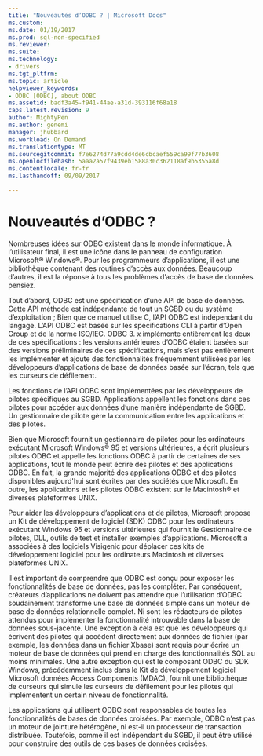 ```yaml
---
title: "Nouveautés d’ODBC ? | Microsoft Docs"
ms.custom: 
ms.date: 01/19/2017
ms.prod: sql-non-specified
ms.reviewer: 
ms.suite: 
ms.technology:
- drivers
ms.tgt_pltfrm: 
ms.topic: article
helpviewer_keywords:
- ODBC [ODBC], about ODBC
ms.assetid: badf3a45-f941-44ae-a31d-393116f68a18
caps.latest.revision: 9
author: MightyPen
ms.author: genemi
manager: jhubbard
ms.workload: On Demand
ms.translationtype: MT
ms.sourcegitcommit: f7e6274d77a9cdd4de6cbcaef559ca99f77b3608
ms.openlocfilehash: 5aaa2a57f9439eb1588a30c362118af9b5355a8d
ms.contentlocale: fr-fr
ms.lasthandoff: 09/09/2017

---
```

# <a name="what-is-odbc"></a>Nouveautés d’ODBC ?
Nombreuses idées sur ODBC existent dans le monde informatique. À l’utilisateur final, il est une icône dans le panneau de configuration Microsoft® Windows®. Pour les programmeurs d’applications, il est une bibliothèque contenant des routines d’accès aux données. Beaucoup d’autres, il est la réponse à tous les problèmes d’accès de base de données pensiez.  
  
 Tout d’abord, ODBC est une spécification d’une API de base de données. Cette API méthode est indépendante de tout un SGBD ou du système d’exploitation ; Bien que ce manuel utilise C, l’API ODBC est indépendant du langage. L’API ODBC est basée sur les spécifications CLI à partir d’Open Group et de la norme ISO/IEC. ODBC 3. *x* implémente entièrement les deux de ces spécifications : les versions antérieures d’ODBC étaient basées sur des versions préliminaires de ces spécifications, mais s’est pas entièrement les implémenter et ajoute des fonctionnalités fréquemment utilisées par les développeurs d’applications de base de données basée sur l’écran, tels que les curseurs de défilement.  
  
 Les fonctions de l’API ODBC sont implémentées par les développeurs de pilotes spécifiques au SGBD. Applications appellent les fonctions dans ces pilotes pour accéder aux données d’une manière indépendante de SGBD. Un gestionnaire de pilote gère la communication entre les applications et des pilotes.  
  
 Bien que Microsoft fournit un gestionnaire de pilotes pour les ordinateurs exécutant Microsoft Windows® 95 et versions ultérieures, a écrit plusieurs pilotes ODBC et appelle les fonctions ODBC à partir de certaines de ses applications, tout le monde peut écrire des pilotes et des applications ODBC. En fait, la grande majorité des applications ODBC et des pilotes disponibles aujourd'hui sont écrites par des sociétés que Microsoft. En outre, les applications et les pilotes ODBC existent sur le Macintosh® et diverses plateformes UNIX.  
  
 Pour aider les développeurs d’applications et de pilotes, Microsoft propose un Kit de développement de logiciel (SDK) ODBC pour les ordinateurs exécutant Windows 95 et versions ultérieures qui fournit le Gestionnaire de pilotes, DLL, outils de test et installer exemples d’applications. Microsoft a associées à des logiciels Visigenic pour déplacer ces kits de développement logiciel pour les ordinateurs Macintosh et diverses plateformes UNIX.  
  
 Il est important de comprendre que ODBC est conçu pour exposer les fonctionnalités de base de données, pas les compléter. Par conséquent, créateurs d’applications ne doivent pas attendre que l’utilisation d’ODBC soudainement transforme une base de données simple dans un moteur de base de données relationnelle complet. Ni sont les rédacteurs de pilotes attendus pour implémenter la fonctionnalité introuvable dans la base de données sous-jacente. Une exception à cela est que les développeurs qui écrivent des pilotes qui accèdent directement aux données de fichier (par exemple, les données dans un fichier Xbase) sont requis pour écrire un moteur de base de données qui prend en charge des fonctionnalités SQL au moins minimales. Une autre exception qui est le composant ODBC du SDK Windows, précédemment inclus dans le Kit de développement logiciel Microsoft données Access Components (MDAC), fournit une bibliothèque de curseurs qui simule les curseurs de défilement pour les pilotes qui implémentent un certain niveau de fonctionnalité.  
  
 Les applications qui utilisent ODBC sont responsables de toutes les fonctionnalités de bases de données croisées. Par exemple, ODBC n’est pas un moteur de jointure hétérogène, ni est-il un processeur de transaction distribuée. Toutefois, comme il est indépendant du SGBD, il peut être utilisé pour construire des outils de ces bases de données croisées.

